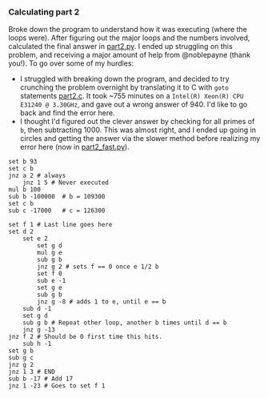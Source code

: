### Calculating part 2

Broke down the program to understand how it was executing (where the loops were).
After figuring out the major loops and the numbers involved, calculated the final
answer in [part2.py](part2.py). I ended up struggling on this problem, and receiving
a major amount of help from @noblepayne (thank you!). To go over some of my hurdles:
* I struggled with breaking down the program, and decided to try crunching
 the problem overnight by translating it to C with `goto` statements [part2.c](part2.c).
 It took ~755 minutes on a `Intel(R) Xeon(R) CPU E31240 @ 3.30GHz`, and
 gave out a wrong answer of 940. I'd like to go back and find the error here.
* I thought I'd figured out the clever answer by checking for all primes of `b`, then
 subtracting 1000. This was almost right, and I ended up going in circles and getting
 the answer via the slower method before realizing my error here (now in [part2_fast.py](part2_fast.py)).


```
set b 93
set c b
jnz a 2 # always
	jnz 1 5 # Never executed
mul b 100
sub b -100000  # b = 109300
set c b
sub c -17000   # c = 126300

set f 1 # Last line goes here
set d 2
	set e 2
		set g d
		mul g e
		sub g b
		jnz g 2 # sets f == 0 once e 1/2 b
		set f 0
		sub e -1
		set g e
		sub g b
		jnz g -8 # adds 1 to e, until e == b
	sub d -1
	set g d
	sub g b # Repeat other loop, another b times until d == b
	jnz g -13
jnz f 2 # Should be 0 first time this hits.
	sub h -1
set g b 
sub g c
jnz g 2
jnz 1 3 # END
sub b -17 # Add 17
jnz 1 -23 # Goes to set f 1
```

